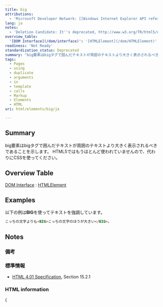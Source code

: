 ```yaml
---
title: big
attributions:
  - 'Microsoft Developer Network: [[Windows Internet Explorer API reference](http://msdn.microsoft.com/en-us/library/ie/hh828809%28v=vs.85%29.aspx) Article]'
lang: ja
notes:
  - 'Deletion Candidate: It''s deprecated, http://www.w3.org/TR/html5/obsolete.html#non-conforming-features'
overview_table:
  '[DOM Interface](/dom/interface)': '[HTMLElement](/dom/HTMLElement)'
readiness: 'Not Ready'
standardization_status: Deprecated
summary: "big要素はbigタグで囲んだテキストが周囲のテキストより大きく表示されるべきであることを示します。\nHTML5ではもうほとんど使われていませんので、代わりにCSSを使ってください。\n"
tags:
  - Pages
  - using
  - duplicate
  - arguments
  - in
  - template
  - calls
  - Markup
  - Elements
  - HTML
uri: html/elements/big/ja

---
```

## <span>Summary</span>

big要素はbigタグで囲んだテキストが周囲のテキストより大きく表示されるべきであることを示します。 HTML5ではもうほとんど使われていませんので、代わりにCSSを使ってください。

## <span>Overview Table</span>

[DOM Interface](/dom/interface)
:   [HTMLElement](/dom/HTMLElement)

## <span>Examples</span>

以下の例は**BIG**を使ってテキストを強調しています。

``` html
こっちの文字よりも<BIG>こっちの文字のほうが大きい</BIG>。
```

## <span>Notes</span>

### <span>備考</span>

### <span>標準情報</span>

-   [HTML 4.01 Specification](http://go.microsoft.com/fwlink/p/?linkid=25320), Section 15.2.1

### <span>HTML information</span>

{